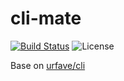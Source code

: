 # cli-mate
[![Build Status](https://travis-ci.org/WindomZ/cli-mate.svg?branch=master)](https://travis-ci.org/WindomZ/cli-mate)
![License](https://img.shields.io/badge/license-MIT-green.svg)

Base on [urfave/cli](https://github.com/urfave/cli)

